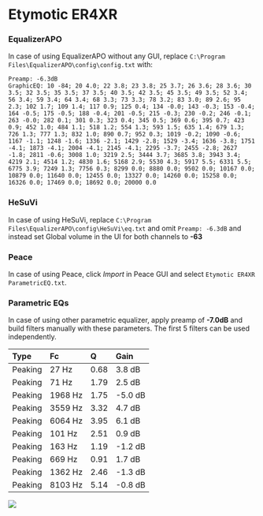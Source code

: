 # Etymotic ER4XR

### EqualizerAPO
In case of using EqualizerAPO without any GUI, replace `C:\Program Files\EqualizerAPO\config\config.txt`
with:
```
Preamp: -6.3dB
GraphicEQ: 10 -84; 20 4.0; 22 3.8; 23 3.8; 25 3.7; 26 3.6; 28 3.6; 30 3.5; 32 3.5; 35 3.5; 37 3.5; 40 3.5; 42 3.5; 45 3.5; 49 3.5; 52 3.4; 56 3.4; 59 3.4; 64 3.4; 68 3.3; 73 3.3; 78 3.2; 83 3.0; 89 2.6; 95 2.3; 102 1.7; 109 1.4; 117 0.9; 125 0.4; 134 -0.0; 143 -0.3; 153 -0.4; 164 -0.5; 175 -0.5; 188 -0.4; 201 -0.5; 215 -0.3; 230 -0.2; 246 -0.1; 263 -0.0; 282 0.1; 301 0.3; 323 0.4; 345 0.5; 369 0.6; 395 0.7; 423 0.9; 452 1.0; 484 1.1; 518 1.2; 554 1.3; 593 1.5; 635 1.4; 679 1.3; 726 1.3; 777 1.3; 832 1.0; 890 0.7; 952 0.3; 1019 -0.2; 1090 -0.6; 1167 -1.1; 1248 -1.6; 1336 -2.1; 1429 -2.8; 1529 -3.4; 1636 -3.8; 1751 -4.1; 1873 -4.1; 2004 -4.1; 2145 -4.1; 2295 -3.7; 2455 -2.8; 2627 -1.8; 2811 -0.6; 3008 1.0; 3219 2.5; 3444 3.7; 3685 3.8; 3943 3.4; 4219 2.1; 4514 1.2; 4830 1.6; 5168 2.9; 5530 4.3; 5917 5.5; 6331 5.5; 6775 3.9; 7249 1.3; 7756 0.3; 8299 0.0; 8880 0.0; 9502 0.0; 10167 0.0; 10879 0.0; 11640 0.0; 12455 0.0; 13327 0.0; 14260 0.0; 15258 0.0; 16326 0.0; 17469 0.0; 18692 0.0; 20000 0.0
```

### HeSuVi
In case of using HeSuVi, replace `C:\Program Files\EqualizerAPO\config\HeSuVi\eq.txt` and omit `Preamp:
-6.3dB` and instead set Global volume in the UI for both channels to **-63**

### Peace
In case of using Peace, click *Import* in Peace GUI and select `Etymotic ER4XR ParametricEQ.txt`.

### Parametric EQs
In case of using other parametric equalizer, apply preamp of **-7.0dB** and build filters manually with
these parameters. The first 5 filters can be used independently.

| Type    | Fc      |    Q | Gain    |
|:--------|:--------|:-----|:--------|
| Peaking | 27 Hz   | 0.68 | 3.8 dB  |
| Peaking | 71 Hz   | 1.79 | 2.5 dB  |
| Peaking | 1968 Hz | 1.75 | -5.0 dB |
| Peaking | 3559 Hz | 3.32 | 4.7 dB  |
| Peaking | 6064 Hz | 3.95 | 6.1 dB  |
| Peaking | 101 Hz  | 2.51 | 0.9 dB  |
| Peaking | 163 Hz  | 1.19 | -1.2 dB |
| Peaking | 669 Hz  | 0.91 | 1.7 dB  |
| Peaking | 1362 Hz | 2.46 | -1.3 dB |
| Peaking | 8103 Hz | 5.14 | -0.8 dB |

![](https://raw.githubusercontent.com/jaakkopasanen/AutoEq/master/results/innerfidelity/sbaf-serious/Etymotic%20ER4XR/Etymotic%20ER4XR.png)